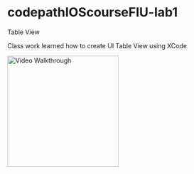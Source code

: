 # codepathIOScourseFIU-lab1
Table View 

Class work learned how to create UI Table View using XCode 



<img src="https://recordit.co/Ko2s3RFA7V.gif" title='Video Walkthrough' width=250 alt='Video Walkthrough' />

